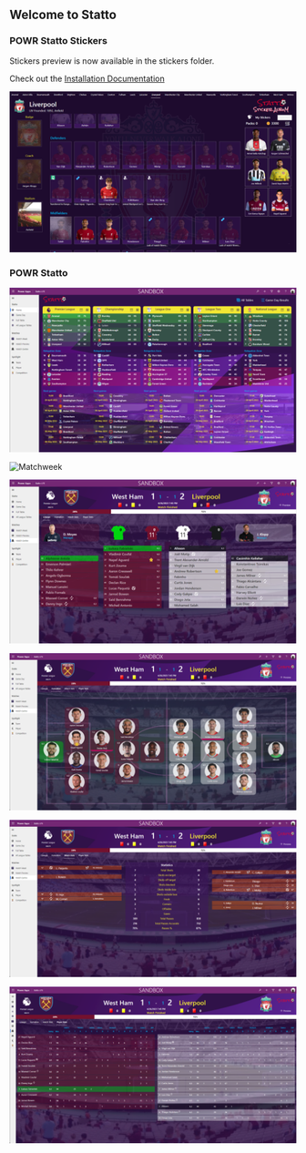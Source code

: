 ## Welcome to Statto

### POWR Statto Stickers

Stickers preview is now available in the stickers folder.

Check out the [Installation Documentation](https://statto.powrsolutions.co.uk/docs/stickers/overview)

![Stickers](/stickers/album.png)


### POWR Statto

![Home](/statto/statto-home.png)

![Matchweek](/statto/statto-matchweek.png)

![Match Centre - Lineups](/statto/statto-mc-lineups.png)

![Match Centre - Formation](/statto/statto-mc-formation.png)

![Match Centre - Match Stats](/statto/statto-mc-match-stats.png)

![Match Centre - Player  Stats](/statto/statto-mc-player-stats.png)